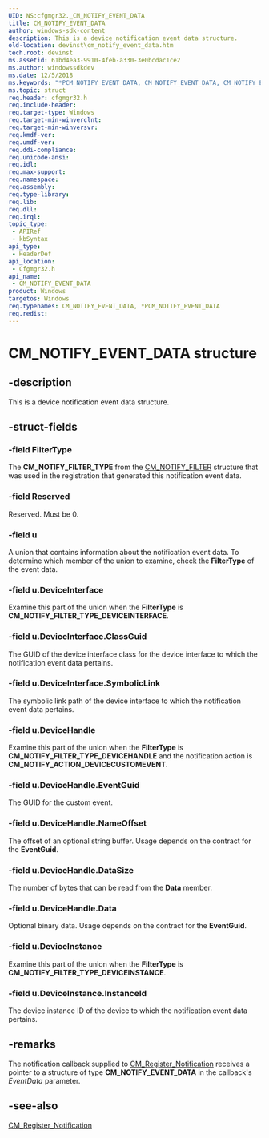 ```yaml
---
UID: NS:cfgmgr32._CM_NOTIFY_EVENT_DATA
title: CM_NOTIFY_EVENT_DATA
author: windows-sdk-content
description: This is a device notification event data structure.
old-location: devinst\cm_notify_event_data.htm
tech.root: devinst
ms.assetid: 61bd4ea3-9910-4feb-a330-3e0bcdac1ce2
ms.author: windowssdkdev
ms.date: 12/5/2018
ms.keywords: "*PCM_NOTIFY_EVENT_DATA, CM_NOTIFY_EVENT_DATA, CM_NOTIFY_EVENT_DATA structure [Device and Driver Installation], PCM_NOTIFY_EVENT_DATA, PCM_NOTIFY_EVENT_DATA structure pointer [Device and Driver Installation], cfgmgr32/CM_NOTIFY_EVENT_DATA, cfgmgr32/PCM_NOTIFY_EVENT_DATA, devinst.cm_notify_event_data"
ms.topic: struct
req.header: cfgmgr32.h
req.include-header: 
req.target-type: Windows
req.target-min-winverclnt: 
req.target-min-winversvr: 
req.kmdf-ver: 
req.umdf-ver: 
req.ddi-compliance: 
req.unicode-ansi: 
req.idl: 
req.max-support: 
req.namespace: 
req.assembly: 
req.type-library: 
req.lib: 
req.dll: 
req.irql: 
topic_type:
 - APIRef
 - kbSyntax
api_type:
 - HeaderDef
api_location:
 - Cfgmgr32.h
api_name:
 - CM_NOTIFY_EVENT_DATA
product: Windows
targetos: Windows
req.typenames: CM_NOTIFY_EVENT_DATA, *PCM_NOTIFY_EVENT_DATA
req.redist: 
---
```


# CM_NOTIFY_EVENT_DATA structure


## -description


This is a device notification event data structure.


## -struct-fields




### -field FilterType

The <b>CM_NOTIFY_FILTER_TYPE</b> from the <a href="https://msdn.microsoft.com/8B6CC440-7B41-4382-9917-6833031D5E1B">CM_NOTIFY_FILTER</a> structure that was used in the registration that generated this notification event data.


### -field Reserved

Reserved.  Must be 0.


### -field u

A union that contains information about the notification event data.    To determine which member of the union to examine, check the <b>FilterType</b> of the event data.


### -field u.DeviceInterface

Examine this part of the union when the <b>FilterType</b> is <b>CM_NOTIFY_FILTER_TYPE_DEVICEINTERFACE</b>.


### -field u.DeviceInterface.ClassGuid

The GUID of the device interface class for the device interface to which the notification event data pertains.


### -field u.DeviceInterface.SymbolicLink

The symbolic link path of the device interface to which the notification event data pertains.


### -field u.DeviceHandle

Examine this part of the union when the <b>FilterType</b> is <b>CM_NOTIFY_FILTER_TYPE_DEVICEHANDLE</b> and the notification action is <b>CM_NOTIFY_ACTION_DEVICECUSTOMEVENT</b>.


### -field u.DeviceHandle.EventGuid

The GUID for the custom event.


### -field u.DeviceHandle.NameOffset

The offset of an optional string buffer.  Usage depends on the contract for the <b>EventGuid</b>.


### -field u.DeviceHandle.DataSize

The number of bytes that can be read from the <b>Data</b> member.


### -field u.DeviceHandle.Data

Optional binary data.  Usage depends on the contract for the <b>EventGuid</b>.


### -field u.DeviceInstance

Examine this part of the union when the <b>FilterType</b> is <b>CM_NOTIFY_FILTER_TYPE_DEVICEINSTANCE</b>.


### -field u.DeviceInstance.InstanceId

The device instance ID of the device to which the notification event data pertains.


## -remarks



The notification callback supplied to <a href="https://msdn.microsoft.com/15847F9C-9F2A-453F-9EF8-0AF63CFF93C9">CM_Register_Notification</a> receives a pointer to a structure of type <b>CM_NOTIFY_EVENT_DATA</b> in the callback's <i>EventData</i> parameter.




## -see-also




<a href="https://msdn.microsoft.com/15847F9C-9F2A-453F-9EF8-0AF63CFF93C9">CM_Register_Notification</a>
 

 

